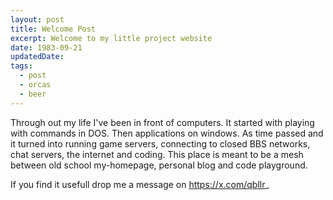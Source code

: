 ```yaml
---
layout: post
title: Welcome Post
excerpt: Welcome to my little project website
date: 1983-09-21
updatedDate: 
tags:
  - post
  - orcas
  - beer
---
```


Through out my life I've been in front of computers. It started with playing with commands in DOS. Then applications on windows. 
As time passed and it turned into running game servers, connecting to closed BBS networks, chat servers, the internet and coding. 
This place is meant to be a mesh between old school my-homepage, personal blog and code playground. 

If you find it usefull drop me a message on https://x.com/qbllr_
